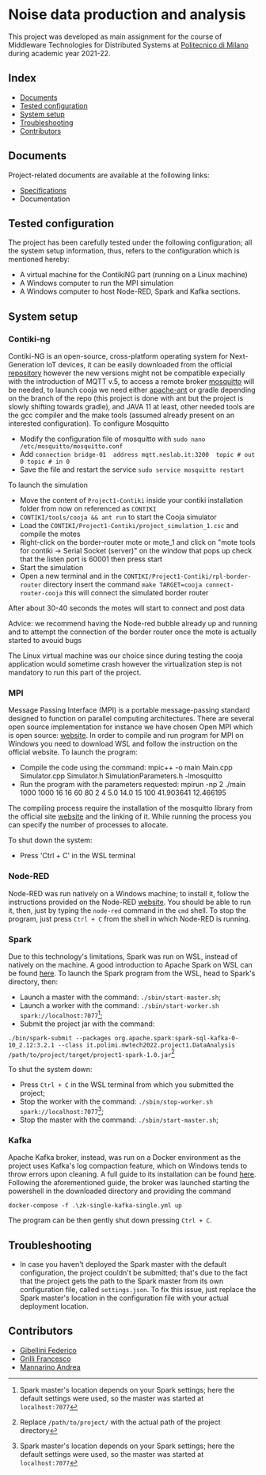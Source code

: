 # Noise data production and analysis
This project was developed as main assignment for the course of Middleware Technologies for Distributed Systems at [Politecnico di Milano](https://polimi.it) during academic year 2021-22.

## Index

- [Documents](#documents)
- [Tested configuration](#tested-configuration)
- [System setup](#system-setup)
- [Troubleshooting](#troubleshooting)
- [Contributors](#contributors)

## Documents

Project-related documents are available at the following links:
- [Specifications](https://github.com/Francesco-Grilli/MiddlewareTech2022/blob/main/Middleware%20Technologies%20Projects%202022.pdf)
- Documentation

## Tested configuration
The project has been carefully tested under the following configuration; all the system setup information, thus, refers to the configuration which is mentioned hereby: 
- A virtual machine for the ContikiNG part (running on a Linux machine)
- A Windows computer to run the MPI simulation
- A Windows computer to host Node-RED, Spark and Kafka sections.

## System setup
<!-- Insert explanations to setup Contiki-->
### Contiki-ng
Contiki-NG is an open-source, cross-platform operating system for Next-Generation IoT devices, it can be easily downloaded from the official [repository](https://github.com/contiki-ng/contiki-ng) however the new versions might not be compatible expecially with the introduction of MQTT v.5, to access a remote broker [mosquitto](https://mosquitto.org/download/) will be needed, to launch cooja we need either [apache-ant](https://ant.apache.org) or gradle depending on the branch of the repo (this project is done with ant but the project is slowly shifting towards gradle), and JAVA 11 at least, other needed tools are the gcc compiler and the make tools (assumed already present on an interested configuration).
To configure Mosquitto
- Modify the configuration file of mosquitto with `sudo nano /etc/mosquitto/mosquitto.conf`
- Add 
      `connection bridge-01 
	    address mqtt.neslab.it:3200 
      topic # out 0
	    topic # in 0`
- Save the file and restart the service `sudo service mosquitto restart`

To launch the simulation
- Move the content of `Project1-Contiki` inside your contiki installation folder from now on referenced as `CONTIKI`
- `CONTIKI/tools/cooja && ant run` to start the Cooja simulator
- Load the `CONTIKI/Project1-Contiki/project_simulation_1.csc` and compile the motes
- Right-click on the border-router mote or  mote_1 and click on "mote tools for contiki -> Serial Socket (server)" on the window that pops up check that the listen port is 60001 then press start
- Start the simulation
- Open a new terminal and in the `CONTIKI/Project1-Contiki/rpl-border-router` directory insert the command `make TARGET=cooja connect-router-cooja` this will connect the simulated border router

After about 30-40 seconds the motes will start to connect and post data

Advice: we recommend having the Node-red bubble already up and running and to attempt the connection of the border router once the mote is actually started to avouid bugs

The Linux virtual machine was our choice since during testing the cooja application would sometime crash however the virtualization step is not mandatory to run this part of the project. 


### MPI
Message Passing Interface (MPI) is a portable message-passing standard designed to function on parallel computing architectures. There are several open source implementation for instance we have chosen Open MPI which is open source: [website](https://www.open-mpi.org/).
In order to compile and run program for MPI on Windows you need to download WSL and follow the instruction on the official website.
To launch the program:
- Compile the code using the command: mpic++ -o main Main.cpp Simulator.cpp Simulator.h SimulationParameters.h -lmosquitto
- Run the program with the parameters requested: mpirun -np 2 ./main 1000 1000 16 16 60 80 2 4 5.0 14.0 15 100 41.903641 12.466195

The compiling process require the installation of the mosquitto library from the official site [website](https://mosquitto.org/download/) and the linking of it.
While running the process you can specify the number of processes to allocate.

To shut down the system:
- Press 'Ctrl + C' in the WSL terminal


### Node-RED
Node-RED was run natively on a Windows machine; to install it, follow the instructions provided on the Node-RED [website](https://nodered.org/docs/getting-started/local). You should be able to run it, then, just by typing the `node-red` command in the `cmd` shell.
To stop the program, just press `Ctrl + C` from the shell in which Node-RED is running.

### Spark
Due to this technology's limitations, Spark was run on WSL, instead of natively on the machine. A good introduction to Apache Spark on WSL can be found [here](https://nicolosonnino.it/spark-on-wsl/). 
To launch the Spark program from the WSL, head to Spark's directory, then:
- Launch a master with the command: `./sbin/start-master.sh`;
- Launch a worker with the command: `./sbin/start-worker.sh spark://localhost:7077`[^spark-master];
- Submit the project jar with the command: 

`./bin/spark-submit --packages org.apache.spark:spark-sql-kafka-0-10_2.12:3.2.1 --class it.polimi.mwtech2022.project1.DataAnalysis /path/to/project/target/project1-spark-1.0.jar`[^spark-submit]

To shut the system down:
- Press `Ctrl + C` in the WSL terminal from which you submitted the project;
- Stop the worker with the command: `./sbin/stop-worker.sh spark://localhost:7077`[^spark-master];
- Stop the master with the command: `./sbin/start-master.sh`;

### Kafka
Apache Kafka broker, instead, was run on a Docker environment as the project uses Kafka's log compaction feature, which on Windows tends to throw errors upon cleaning. A full guide to its installation can be found [here](https://www.youtube.com/watch?v=Zq8aMrRnvQE).
Following the aforementioned guide, the broker was launched starting the powershell in the downloaded directory and providing the command 

`docker-compose -f .\zk-single-kafka-single.yml up`

The program can be then gently shut down pressing `Ctrl + C`.

## Troubleshooting
- In case you haven't deployed the Spark master with the default configuration, the project couldn't be submitted; that's due to the fact that the project gets the path to the Spark master from its own configuration file, called `settings.json`. To fix this issue, just replace the Spark master's location in the configuration file with your actual deployment location.

## Contributors
- [Gibellini Federico](https://github.com/gblfrc)
- [Grilli Francesco](https://github.com/Francesco-Grilli)
- [Mannarino Andrea](https://github.com/AndreaMannarino)

[^spark-master]: Spark master's location depends on your Spark settings; here the default settings were used, so the master was started at `localhost:7077`
[^spark-submit]: Replace `/path/to/project/` with the actual path of the project directory
